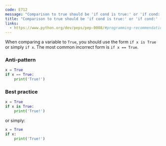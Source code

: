 ```yaml
---
code: E712
message: "Comparison to true should be 'if cond is true:' or 'if cond:'"
title: "Comparison to true should be 'if cond is true:' or 'if cond:' (E712)"
links:
  - https://www.python.org/dev/peps/pep-0008/#programming-recommendations
---
```


When comparing a variable to `True`, you should use the form `if x is True` or simply `if x`. The most common incorrect form is `if x == True`.

### Anti-pattern

```python
x = True
if x == True:
    print('True!')
```

### Best practice

```python
x = True
if x is True:
    print('True!')
```

or simply:

```python
x = True
if x:
    print('True!')
```
